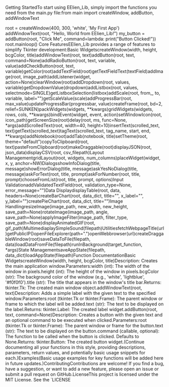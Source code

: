 Getting StartedTo start using EElien_Lib, simply import the functions you need from the main.py file:from main import createWindow, addButton, addWindowText

root = createWindow(400, 300, 'white', 'My First App')
addWindowText(root, "Hello, World from EElien_Lib!")
my_button = addButton(root, "Click Me", command=lambda: print("Button Clicked!"))
root.mainloop()
Core FeaturesEElien_Lib provides a range of features to simplify Tkinter development:Basic WidgetscreateWindow(width, height, bcgColor, title)addWindowText(root, text)addButton(root, text, command=None)addRadioButton(root, text, variable, value)addCheckButton(root, text, variable)getColor(root)addTextField(root)getTextFieldText(textField)addImage(root, image_path)addListener(widget, action=None)clearWindow(root)addDropdown(root, values, variable)getDropdownValue(dropdown)addListbox(root, values, selectmode=SINGLE)getListboxSelection(listbox)addScale(root, from_, to, variable, label="")getScaleValue(scale)addProgressBar(root, max_value)updateProgressBar(progressbar, value)createFrame(root, bd=2, relief=SUNKEN)packWidgets(widgets, \*\*kwargs)gridWidgets(widgets, rows, cols, \*\*kwargs)bindEvent(widget, event, action)setWindowIcon(root, icon_path)getScreenSize(root)delay(root, ms, func=None, \*args)addScrolledText(root, width=40, height=10)insertText(scrolled_text, text)getText(scrolled_text)tagText(scrolled_text, tag_name, start, end, \*\*kwargs)addNotebook(root)addTab(notebook, title)setTheme(root, theme="default")copyToClipboard(root, text)pasteFromClipboard(root)makeDraggable(root)displayJSON(root, json_data)displayCSV(root, csv_filepath)Layout ManagementgridLayout(root, widgets, num_columns)placeWidget(widget, x, y, anchor=NW)DialogsshowInfoDialog(title, message)showErrorDialog(title, message)askYesNoDialog(title, message)askForText(root, title, prompt)askForNumber(root, title, prompt)chooseFromList(root, title, prompt, options)Input ValidationaddValidatedTextField(root, validation_type=None, error_message="")Data DisplaydisplayTable(root, data, headers=None)createBarChart(root, data_dict, title="", x_label="", y_label="")createPieChart(root, data_dict, title="")Image HandlingresizeImage(image_path, new_width, new_height, save_path=None)rotateImage(image_path, angle, save_path=None)applyImageFilter(image_path, filter_type, save_path=None)displayAnimatedGIF(root, gif_path)MultimediaplaySimpleSound(filepath)UtilitiesfetchWebpageTitle(url)getPublicIP()openFileExplorer(path=".")openWebbrowser(url)createDraggableWindow(root)saveDataToFile(filepath, data)loadDataFromFile(filepath)runInBackground(target_function, \*args)State ManagementsaveAppState(filepath, data_dict)loadAppState(filepath)Function DocumentationBasic WidgetscreateWindow(width, height, bcgColor, title)Description: Creates the main application window.Parameters:width (int): The width of the window in pixels.height (int): The height of the window in pixels.bcgColor (str): The background color of the window (e.g., 'white', 'lightblue', '#f0f0f0').title (str): The title that appears in the window's title bar.Returns: tkinter.Tk: The created main window object.addWindowText(root, text)Description: Adds a simple label with the given text to the specified window.Parameters:root (tkinter.Tk or tkinter.Frame): The parent window or frame to which the label will be added.text (str): The text to be displayed on the label.Returns: tkinter.Label: The created label widget.addButton(root, text, command=None)Description: Creates a button with the given text and an optional command to be executed when clicked.Parameters:root (tkinter.Tk or tkinter.Frame): The parent window or frame for the button.text (str): The text to be displayed on the button.command (callable, optional): The function to be called when the button is clicked. Defaults to None.Returns: tkinter.Button: The created button widget.(Continue documenting all your functions in this style, providing descriptions, parameters, return values, and potentially basic usage snippets for each.)Examples(Basic usage examples for key functions will be added here in future updates.)ContributingContributions are welcome! If you find a bug, have a suggestion, or want to add a new feature, please open an issue or submit a pull request on GitHub.LicenseThis project is licensed under the MIT License. See the `LICENSE
